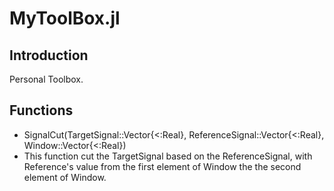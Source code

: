 # MyToolBox.jl
## Introduction
Personal Toolbox.
## Functions
* SignalCut(TargetSignal::Vector{<:Real}, ReferenceSignal::Vector{<:Real}, Window::Vector{<:Real})
* This function cut the TargetSignal based on the ReferenceSignal, with Reference's value from the first element of Window the the second element of Window.


